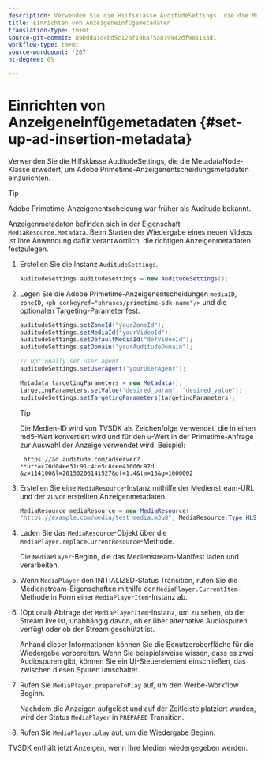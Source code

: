 ```yaml
---
description: Verwenden Sie die Hilfsklasse AuditudeSettings, die die MetadataNode-Klasse erweitert, um Adobe Primetime-Anzeigenentscheidungsmetadaten einzurichten.
title: Einrichten von Anzeigeneinfügemetadaten
translation-type: tm+mt
source-git-commit: 89bdda1d4bd5c126f19ba75a819942df901183d1
workflow-type: tm+mt
source-wordcount: '267'
ht-degree: 0%

---
```



# Einrichten von Anzeigeneinfügemetadaten {#set-up-ad-insertion-metadata}

Verwenden Sie die Hilfsklasse AuditudeSettings, die die MetadataNode-Klasse erweitert, um Adobe Primetime-Anzeigenentscheidungsmetadaten einzurichten.

>[!TIP]
>
>Adobe Primetime-Anzeigenentscheidung war früher als Auditude bekannt.

Anzeigenmetadaten befinden sich in der Eigenschaft `MediaResource.Metadata`. Beim Starten der Wiedergabe eines neuen Videos ist Ihre Anwendung dafür verantwortlich, die richtigen Anzeigenmetadaten festzulegen.

1. Erstellen Sie die Instanz `AuditudeSettings`.

   ```java
   AuditudeSettings auditudeSettings = new AuditudeSettings();
   ```

1. Legen Sie die Adobe Primetime-Anzeigenentscheidungen `mediaID`, `zoneID`, `<ph conkeyref="phrases/primetime-sdk-name"/>` und die optionalen Targeting-Parameter fest.

   ```java
   auditudeSettings.setZoneId("yourZoneId"); 
   auditudeSettings.setMediaId("yourVideoId"); 
   auditudeSettings.setDefaultMediaId("defVideoId"); 
   auditudeSettings.setDomain("yourAuditudeDomain"); 
   
   // Optionally set user agent  
   auditudeSettings.setUserAgent("yourUserAgent"); 
   
   Metadata targetingParameters = new Metadata(); 
   targetingParameters.setValue("desired_param", "desired_value"); 
   auditudeSettings.setTargetingParameters(targetingParameters);
   ```

   >[!TIP]
   >
   >Die Medien-ID wird von TVSDK als Zeichenfolge verwendet, die in einen md5-Wert konvertiert wird und für den `u`-Wert in der Primetime-Anfrage zur Auswahl der Anzeige verwendet wird. Beispiel:
   >
   >
   >` https://ad.auditude.com/adserver? **u**=c76d04ee31c91c4ce5c8cee41006c97d &z=114100&l=20150206141527&of=1.4&tm=15&g=1000002`

1. Erstellen Sie eine `MediaResource`-Instanz mithilfe der Medienstream-URL und der zuvor erstellten Anzeigenmetadaten.

   ```java
   MediaResource mediaResource = new MediaResource( 
   "https://example.com/media/test_media.m3u8", MediaResource.Type.HLS, Metadata);
   ```

1. Laden Sie das `MediaResource`-Objekt über die `MediaPlayer.replaceCurrentResource`-Methode.

   Die `MediaPlayer`-Beginn, die das Medienstream-Manifest laden und verarbeiten.

1. Wenn `MediaPlayer` den INITIALIZED-Status Transition, rufen Sie die Medienstream-Eigenschaften mithilfe der `MediaPlayer.CurrentItem`-Methode in Form einer `MediaPlayerItem`-Instanz ab.
1. (Optional) Abfrage der `MediaPlayerItem`-Instanz, um zu sehen, ob der Stream live ist, unabhängig davon, ob er über alternative Audiospuren verfügt oder ob der Stream geschützt ist.

   Anhand dieser Informationen können Sie die Benutzeroberfläche für die Wiedergabe vorbereiten. Wenn Sie beispielsweise wissen, dass es zwei Audiospuren gibt, können Sie ein UI-Steuerelement einschließen, das zwischen diesen Spuren umschaltet.

1. Rufen Sie `MediaPlayer.prepareToPlay` auf, um den Werbe-Workflow Beginn.

   Nachdem die Anzeigen aufgelöst und auf der Zeitleiste platziert wurden, wird der Status `MediaPlayer` in `PREPARED` Transition.
1. Rufen Sie `MediaPlayer.play` auf, um die Wiedergabe Beginn.

TVSDK enthält jetzt Anzeigen, wenn Ihre Medien wiedergegeben werden.